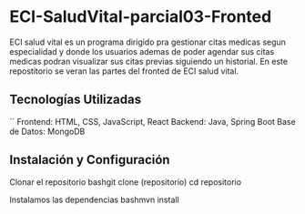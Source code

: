 # ECI-SaludVital-parcial03-Fronted
ECI salud vital es un programa dirigido pra gestionar citas medicas segun especialidad y donde los usuarios ademas de poder agendar sus citas medicas podran visualizar sus citas previas siguiendo un historial.
En este repostitorio se veran las partes del fronted de ECI salud vital.

## Tecnologías Utilizadas

  ´´
Frontend: HTML, CSS, JavaScript, React
Backend: Java, Spring Boot
Base de Datos: MongoDB

## Instalación y Configuración

Clonar el repositorio
bashgit clone (repositorio)
cd repositorio

Instalamos las dependencias
bashmvn install
